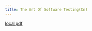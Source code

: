 ```yaml
---
title: The Art Of Software Testing(Cn)
---
```


[local pdf](../../../pdfs/the-art-of-software-testing-cn.pdf)